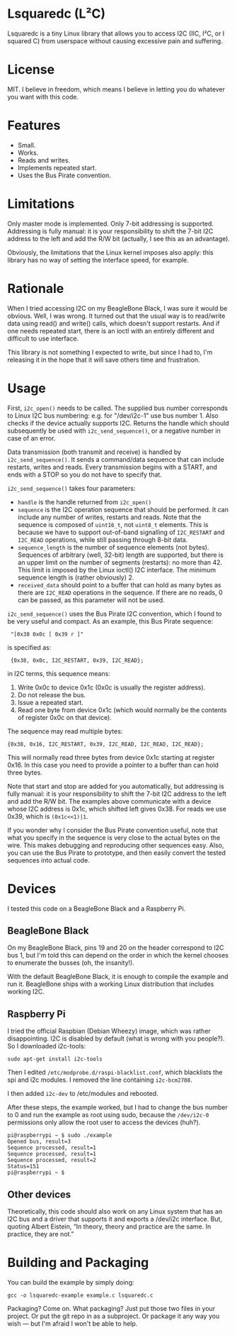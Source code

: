 # Lsquaredc (L²C)

Lsquaredc is a tiny Linux library that allows you to access I2C (IIC, I²C, or I squared C) from userspace without causing excessive pain and suffering.

# License

MIT. I believe in freedom, which means I believe in letting you do whatever you want with this code.

# Features

* Small.
* Works.
* Reads and writes.
* Implements repeated start.
* Uses the Bus Pirate convention.

# Limitations

Only master mode is implemented. Only 7-bit addressing is supported. Addressing is fully manual: it is your responsibility to shift the 7-bit I2C address to the left and add the R/W bit (actually, I see this as an advantage).

Obviously, the limitations that the Linux kernel imposes also apply: this library has no way of setting the interface speed, for example.

# Rationale

When I tried accessing I2C on my BeagleBone Black, I was sure it would be obvious. Well, I was wrong. It turned out that the usual way is to read/write data using read() and write() calls, which doesn't support restarts. And if one needs repeated start, there is an ioctl with an entirely different and difficult to use interface.

This library is not something I expected to write, but since I had to, I'm releasing it in the hope that it will save others time and frustration.

# Usage

First, `i2c_open()` needs to be called. The supplied bus number corresponds to Linux I2C bus numbering: e.g. for "/dev/i2c-1" use bus number 1. Also checks if the device actually supports I2C. Returns the handle which should subsequently be used with   `i2c_send_sequence()`, or a negative number in case of an error.

Data transmission (both transmit and receive) is handled by `i2c_send_sequence()`. It sends a command/data sequence that
can include restarts, writes and reads. Every transmission begins with a START, and ends with a STOP so you do not have
to specify that. 

`i2c_send_sequence()` takes four parameters:

* `handle` is the handle returned from `i2c_open()`
* `sequence` is the I2C operation sequence that should be performed. It can include any number of writes, restarts and reads. Note that the sequence is composed of `uint16_t`, not `uint8_t` elements. This is because we have to support out-of-band signalling of `I2C_RESTART` and `I2C_READ` operations, while still passing through 8-bit data.
* `sequence_length` is the number of sequence elements (not bytes). Sequences of arbitrary (well, 32-bit) length are supported, but there is an upper limit on the number of segments (restarts): no more than 42. This limit is imposed by the Linux ioctl() I2C interface. The minimum sequence length is (rather obviously) 2.
* `received_data` should point to a buffer that can hold as many bytes as there are `I2C_READ` operations in the   sequence. If there are no reads, 0 can be passed, as this parameter will not be used.

`i2c_send_sequence()` uses the Bus Pirate I2C convention, which I found to be very useful and compact. As an example, this
Bus Pirate sequence:

	 "[0x38 0x0c [ 0x39 r ]"

is specified as:

	 {0x38, 0x0c, I2C_RESTART, 0x39, I2C_READ};

in I2C terms, this sequence means:

1. Write 0x0c to device 0x1c (0x0c is usually the register address).
2. Do not release the bus.
3. Issue a repeated start.
4. Read one byte from device 0x1c (which would normally be the contents of register 0x0c on that device).

The sequence may read multiple bytes:

	{0x38, 0x16, I2C_RESTART, 0x39, I2C_READ, I2C_READ, I2C_READ};

This will normally read three bytes from device 0x1c starting at register 0x16. In this case you need to provide a pointer to a buffer than can hold three bytes.

Note that start and stop are added for you automatically, but addressing is fully manual: it is your responsibility to shift the 7-bit I2C address to the left and add the R/W bit. The examples above communicate with a device whose I2C address is 0x1c, which shifted left gives 0x38. For reads we use 0x39, which is `(0x1c<<1)|1`.

If you wonder why I consider the Bus Pirate convention useful, note that what you specify in the sequence is very close to the actual bytes on the wire. This makes debugging and reproducing other sequences easy. Also, you can use the Bus Pirate to prototype, and then easily convert the tested sequences into actual code.

# Devices

I tested this code on a BeagleBone Black and a Raspberry Pi.

## BeagleBone Black

On my BeagleBone Black, pins 19 and 20 on the header correspond to I2C bus 1, but I'm told this can depend on the order in which the kernel chooses to enumerate the busses (oh, the insanity!).

With the default BeagleBone Black, it is enough to compile the example and run it. BeagleBone ships with a working Linux distribution that includes working I2C.

## Raspberry Pi

I tried the official Raspbian (Debian Wheezy) image, which was rather disappointing. I2C is disabled by default (what is wrong with you people?). So I downloaded i2c-tools:

	sudo apt-get install i2c-tools

Then I edited `/etc/modprobe.d/raspi-blacklist.conf`, which blacklists the spi and i2c modules. I removed the line containing `i2c-bcm2708`.

I then added `i2c-dev` to /etc/modules and rebooted.

After these steps, the example worked, but I had to change the bus number to 0 and run the example as root using sudo, because the `/dev/i2c-0` permissions only allow the root user to access the devices (huh?).

```
pi@raspberrypi ~ $ sudo ./example
Opened bus, result=3
Sequence processed, result=1
Sequence processed, result=1
Sequence processed, result=2
Status=151
pi@raspberrypi ~ $
```

## Other devices

Theoretically, this code should also work on any Linux system that has an I2C bus and a driver that supports it and exports a /dev/i2c interface. But, quoting Albert Eistein, “In theory, theory and practice are the same. In practice, they are not.”

# Building and Packaging

You can build the example by simply doing:

	gcc -o lsquaredc-example example.c lsquaredc.c

Packaging? Come on. What packaging? Just put those two files in your project. Or put the git repo in as a subproject. Or package it any way you wish — but I'm afraid I won't be able to help.
